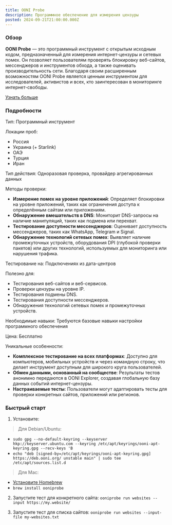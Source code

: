 ```yaml
---
title: OONI Probe
description: Программное обеспечение для измерения цензуры
posted: 2024-09-21T21:00:00.000Z
---
```

### Обзор  
**OONI Probe** — это программный инструмент с открытым исходным кодом, предназначенный для измерения интернет-цензуры и сетевых помех. Он позволяет пользователям проверять блокировку веб-сайтов, мессенджеров и инструментов обхода, а также оценивать производительность сети. Благодаря своим расширенным возможностям OONI Probe является ценным инструментом для исследователей, активистов и всех, кто заинтересован в мониторинге интернет-свободы.

[Узнать больше](https://ooni.org/support/ooni-probe-cli#get-started)

### Подробности
Тип: Программный инструмент

Локации проб:
>
 - Россия
 - Украина (+ Starlink)
 - ОАЭ
 - Турция
 - Иран

Тип действия: Одноразовая проверка, провайдер агрегированных данных

Методы проверки:
>
- **Измерение помех на уровне приложений**: Определяет блокировки на уровне приложений, таких как ограничения доступа к определённым сайтам или приложениям.
- **Обнаружение вмешательств в DNS**: Мониторит DNS-запросы на наличие манипуляций, таких как подмена или перехват.
- **Тестирование доступности мессенджеров**: Оценивает доступность мессенджеров, таких как WhatsApp, Telegram и Signal.
- **Обнаружение технологий сетевых помех**: Выявляет наличие промежуточных устройств, оборудования DPI (глубокой проверки пакетов) или других технологий, используемых для мониторинга или нарушения трафика.

Тестирование на: Подключениях из дата-центров

Полезно для:
>
 - Тестирования веб-сайтов и веб-сервисов.
 - Проверки цензуры на уровне IP.
 - Тестирования подмены DNS.
 - Тестирования доступности мессенджеров.
 - Обнаружения технологий сетевых помех и промежуточных устройств.

Необходимые навыки: Требуются базовые навыки настройки программного обеспечения

Цена: Бесплатно

Уникальные особенности:
- **Комплексное тестирование на всех платформах**: Доступно для компьютеров, мобильных устройств и через командную строку, что делает инструмент доступным для широкого круга пользователей.
- **Обмен данными, основанный на сообществе**: Результаты тестов анонимно передаются в OONI Explorer, создавая глобальную базу данных событий интернет-цензуры.
- **Настраиваемые тесты**: Пользователи могут адаптировать тесты для проверки конкретных сайтов, приложений или регионов.

### Быстрый старт
1. Установите:
> Для Debian/Ubuntu:

- `sudo gpg --no-default-keyring --keyserver hkp://keyserver.ubuntu.com --keyring /etc/apt/keyrings/ooni-apt-keyring.gpg --recv-keys 'B`
- `echo "deb [signed-by=/etc/apt/keyrings/ooni-apt-keyring.gpg] https://deb.ooni.org/ unstable main" | sudo tee /etc/apt/sources.list.d`

> Для Mac:

- [Установите Homebrew](https://brew.sh)
- `brew install ooniprobe`

2. Запустите тест для конкретного сайта:
`ooniprobe run websites --input https://my.website/`

3. Запустите тест для списка сайтов:
`ooniprobe run websites --input-file my-websites.txt`
